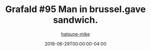 ---
title: "Grafald #95 Man in brussel.gave sandwich."
type: "image"
date: 2018-06-29T00:00:00-04:00
draft: false
categories: ["Grafald"]
image_path: "../img/2018/95.png"
alt_text: ""
is_subpage: true
author: "[hatsune-mike](https://cohost.org/hatsune-mike)"
---